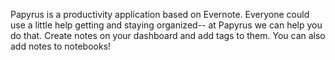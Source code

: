 Papyrus is a productivity application based on Evernote. Everyone could use a little help getting and staying organized-- at Papyrus we can help you do that. Create notes on your dashboard and add tags to them. You can also add notes to notebooks!
